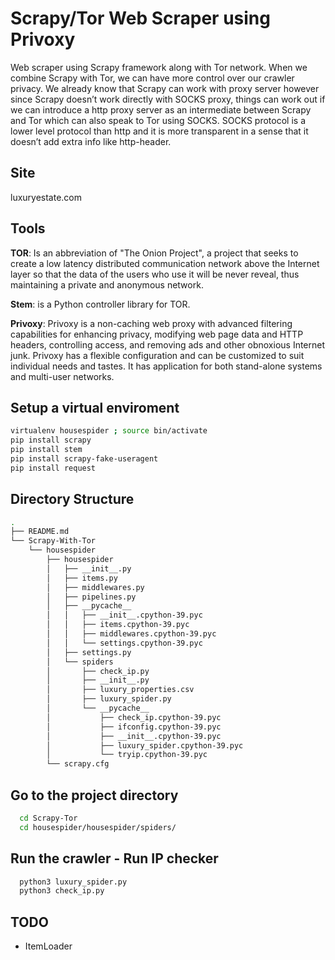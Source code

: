 # Scrapy/Tor Web Scraper using Privoxy
Web scraper using Scrapy framework along with Tor network.
When we combine Scrapy with Tor, we can have more control over our crawler privacy. We already know that Scrapy can work with proxy server however since Scrapy doesn’t work directly with SOCKS proxy, things can work out if we can introduce a http proxy server as an intermediate between Scrapy and Tor which can also speak to Tor using SOCKS. SOCKS protocol is a lower level protocol than http and it is more transparent in a sense that it doesn’t add extra info like http-header.

## Site
luxuryestate.com

## Tools
**TOR**: Is an abbreviation of "The Onion Project", a project that seeks to create a low latency distributed communication network above the Internet layer so that the data of the users who use it will be never reveal, thus maintaining a private and anonymous network.

**Stem**: is a Python controller library for TOR.

**Privoxy**: Privoxy is a non-caching web proxy with advanced filtering capabilities for enhancing privacy, modifying web page data and HTTP headers, controlling access, and removing ads and other obnoxious Internet junk. Privoxy has a flexible configuration and can be customized to suit individual needs and tastes. It has application for both stand-alone systems and multi-user networks.


## Setup a virtual enviroment
```bash
virtualenv housespider ; source bin/activate
pip install scrapy 
pip install stem
pip install scrapy-fake-useragent
pip install request
```
## Directory Structure
```bash
.
├── README.md
└── Scrapy-With-Tor
    └── housespider
        ├── housespider
        │   ├── __init__.py
        │   ├── items.py
        │   ├── middlewares.py
        │   ├── pipelines.py
        │   ├── __pycache__
        │   │   ├── __init__.cpython-39.pyc
        │   │   ├── items.cpython-39.pyc
        │   │   ├── middlewares.cpython-39.pyc
        │   │   └── settings.cpython-39.pyc
        │   ├── settings.py
        │   └── spiders
        │       ├── check_ip.py
        │       ├── __init__.py
        │       ├── luxury_properties.csv
        │       ├── luxury_spider.py
        │       └── __pycache__
        │           ├── check_ip.cpython-39.pyc
        │           ├── ifconfig.cpython-39.pyc
        │           ├── __init__.cpython-39.pyc
        │           ├── luxury_spider.cpython-39.pyc
        │           └── tryip.cpython-39.pyc
        └── scrapy.cfg
```
## Go to the project directory

```bash
  cd Scrapy-Tor
  cd housespider/housespider/spiders/
```

## Run the crawler - Run IP checker
```bash
  python3 luxury_spider.py
  python3 check_ip.py
```
## TODO
- ItemLoader
